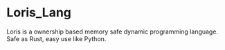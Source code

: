 # Loris_Lang
Loris is a ownership based memory safe dynamic programming language. Safe as Rust, easy use like Python. 
